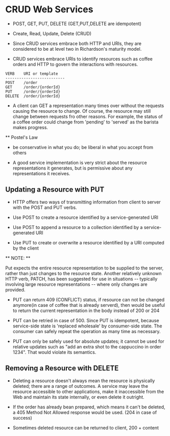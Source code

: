 # CRUD Web Services

- POST, GET, PUT, DELETE (GET,PUT,DELETE are idempotent)

- Create, Read, Update, Delete (CRUD)

- Since CRUD services embrace both HTTP and URIs, they are considered to be at
  level two in Richardson's maturity model.

- CRUD services embrace URIs to identify resources such as coffee orders and
  HTTP to govern the interactions with resources.

```shell
VERB    URI or template
--------------------------
POST    /order
GET     /order/{orderId}
PUT     /order/{orderId}
DELETE  /order/{orderId}
```

- A client can GET a representation many times over without the requests causing
  the resource to change. Of course, the resource may still change between
  requests fro other reasons. For example, the status of a coffee order could
  change from 'pending' to 'served' as the barista makes progress.

** Postel's Law

- be conservative in what you do; be liberal in what you accept from others

- A good service implementation is very strict about the resource
  representations it generates, but is permissive about any representations it
  receives.

## Updating a Resource with PUT

- HTTP offers two ways of transmitting information from client to server with
  the POST and PUT verbs.

- Use POST to create a resource identified by a service-generated URI

- Use POST to append a resource to a collection identified by a service-generated URI

- Use PUT to create or overwrite a resource identified by a URI computed by the client

** NOTE: **

Put expects the entire resource representation to be supplied to the server,
rather than just changes to the resource state. Another relatively unknown HTTP
verb, PATCH, has been suggested for use in situations -- typically involving
large resource representations -- where only changes are provided.

- PUT can return 409 (CONFLICT) status, if resource can not be changed
  anymore(in case of coffee that is already serverd), then would be useful to
  return the current representation in the body instead of 200 or 204

- PUT can be retried in case of 500. Since PUT is idempotent, because
  service-side state is 'replaced wholesale' by consumer-side state. The
  consumer can safely repeat the operation as many time as necessary.

- PUT can only be safely used for absolute updates; it cannot be used for
  relative updates such as "add an extra shot to the cappuccino in order 1234".
  That would violate its semantics.

## Removing a Resource with DELETE

- Deleting a resource doesn't always mean the resource is physically deleted;
  there are a range of outcomes. A service may leave the resource accessible to
  other applications, make it inaccessible from the Web and maintain its state
  internally, or even delete it outright.

- If the order has already bean prepared, which means it can't be deleted, a 405
  Method Not Allowed response would be used. (204 in case of success)

- Sometimes deleted resource can be returned to client, 200 + content

